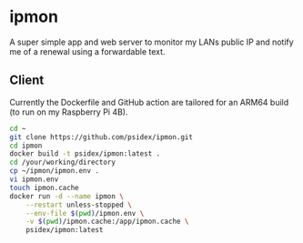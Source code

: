 # ipmon

A super simple app and web server to monitor my LANs public IP and notify me of a renewal using a forwardable text.

## Client

Currently the Dockerfile and GitHub action are tailored for an ARM64 build (to run on my Raspberry Pi 4B).

```bash
cd ~
git clone https://github.com/psidex/ipmon.git
cd ipmon
docker build -t psidex/ipmon:latest .
cd /your/working/directory
cp ~/ipmon/ipmon.env .
vi ipmon.env
touch ipmon.cache
docker run -d --name ipmon \
    --restart unless-stopped \
    --env-file $(pwd)/ipmon.env \
    -v $(pwd)/ipmon.cache:/app/ipmon.cache \
    psidex/ipmon:latest
```
